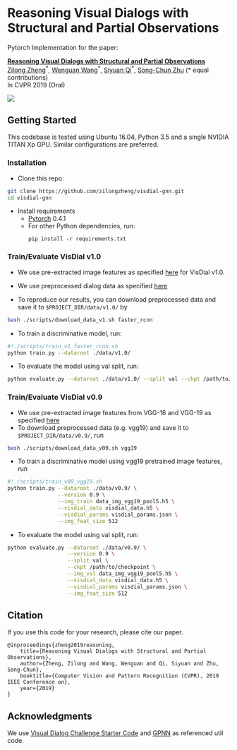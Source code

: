 # Reasoning Visual Dialogs with Structural and Partial Observations

Pytorch Implementation for the paper:

**[Reasoning Visual Dialogs with Structural and Partial Observations](https://arxiv.org/abs/1904.05548)**  
[Zilong Zheng](https://zilongzheng.github.io/)<sup>\*</sup>, [Wenguan Wang](https://sites.google.com/site/wenguanwangwwg/)<sup>\*</sup>, [Siyuan Qi](http://web.cs.ucla.edu/~syqi/)<sup>\*</sup>, [Song-Chun Zhu](http://www.stat.ucla.edu/~sczhu/) (* equal contributions)  
In CVPR 2019 (Oral)

![](assets/model.png)

## Getting Started

 This codebase is tested using Ubuntu 16.04, Python 3.5 and a single NVIDIA TITAN Xp GPU. Similar configurations are preferred.

### Installation
- Clone this repo:
```bash
git clone https://github.com/zilongzheng/visdial-gnn.git
cd visdial-gnn
```
- Install requirements
    - [Pytorch](http://pytorch.org) 0.4.1
    - For other Python dependencies, run: 
        ```
        pip install -r requirements.txt
        ```

### Train/Evaluate VisDial v1.0
- We use pre-extracted image features as specified [here](https://github.com/batra-mlp-lab/visdial#preprocessing-visdial) for VisDial v1.0.

- We use preprocessed dialog data as specified [here](https://github.com/batra-mlp-lab/visdial#preprocessing-visdial)
- To reproduce our results, you can download preprocessed data and save it to `$PROJECT_DIR/data/v1.0/` by
```bash
bash ./scripts/download_data_v1.sh faster_rcnn
```
- To train a discriminative model, run:
```bash
#!./scripts/train_v1_faster_rcnn.sh
python train.py --dataroot ./data/v1.0/
```
- To evaluate the model using val split, run:
```bash
python evaluate.py --dataroot ./data/v1.0/ --split val --ckpt /path/to/checkpoint
```

### Train/Evaluate VisDial v0.9
- We use pre-extracted image features from VGG-16 and VGG-19 as specified [here](https://github.com/batra-mlp-lab/visdial#extracting-image-features)
- To download preprocessed data (e.g. vgg19) and save it to `$PROJECT_DIR/data/v0.9/`, run
```bash
bash ./scripts/download_data_v09.sh vgg19
```
- To train a discriminative model using vgg19 pretrained image features, run
```bash
#!./scripts/train_v09_vgg19.sh
python train.py --dataroot ./data/v0.9/ \
                --version 0.9 \
                --img_train data_img_vgg19_pool5.h5 \
                --visdial_data visdial_data.h5 \
                --visdial_params visdial_params.json \
                --img_feat_size 512
```
- To evaluate the model using val split, run:
```bash
python evaluate.py --dataroot ./data/v0.9/ \
                   --version 0.9 \
                   --split val \
                   --ckpt /path/to/checkpoint \
                   --img_val data_img_vgg19_pool5.h5 \
                   --visdial_data visdial_data.h5 \
                   --visdial_params visdial_params.json \
                   --img_feat_size 512
```

## Citation

If you use this code for your research, please cite our paper.
```
@inproceedings{zheng2019reasoning,
    title={Reasoning Visual Dialogs with Structural and Partial Observations},
    author={Zheng, Zilong and Wang, Wenguan and Qi, Siyuan and Zhu, Song-Chun},
    booktitle={Computer Vision and Pattern Recognition (CVPR), 2019 IEEE Conference on},
    year={2019}
}
```

## Acknowledgments

We use [Visual Dialog Challenge Starter Code](https://github.com/batra-mlp-lab/visdial-challenge-starter-pytorch) and [GPNN](https://github.com/SiyuanQi/gpnn) as referenced util code.
